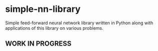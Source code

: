 # simple-nn-library
Simple feed-forward neural network library written in Python along with applications of this library on various problems.

## WORK IN PROGRESS
